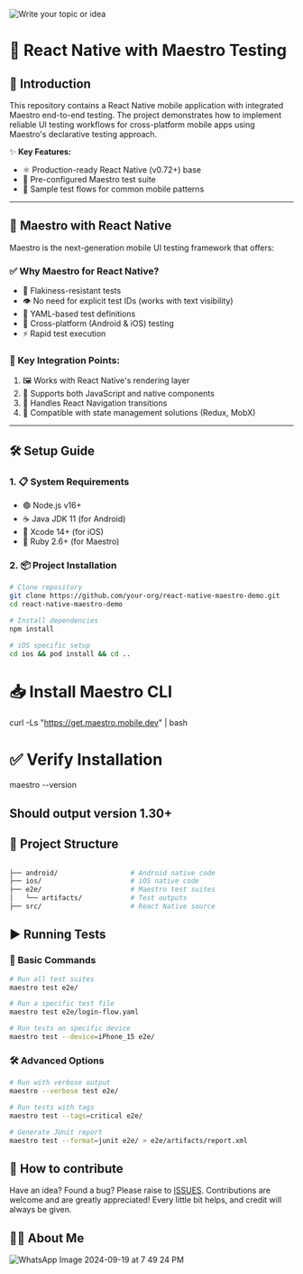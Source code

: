 
![Write your topic or idea](https://github.com/user-attachments/assets/3bf861d4-13be-4d88-a5dd-0b1da0c38e41)

# 📱 React Native with Maestro Testing

## 🚀 Introduction

This repository contains a React Native mobile application with integrated Maestro end-to-end testing. The project demonstrates how to implement reliable UI testing workflows for cross-platform mobile apps using Maestro's declarative testing approach.

✨ **Key Features:**

- ⚛️ Production-ready React Native (v0.72+) base
- 🧪 Pre-configured Maestro test suite
- 📲 Sample test flows for common mobile patterns

---

## 🧭 Maestro with React Native

Maestro is the next-generation mobile UI testing framework that offers:

### ✅ Why Maestro for React Native?

- 🧱 Flakiness-resistant tests
- 👁️ No need for explicit test IDs (works with text visibility)
- 📄 YAML-based test definitions
- 📱 Cross-platform (Android & iOS) testing
- ⚡ Rapid test execution

### 🔗 Key Integration Points:

1. 🖼️ Works with React Native's rendering layer
2. 🔌 Supports both JavaScript and native components
3. 🔄 Handles React Navigation transitions
4. 💾 Compatible with state management solutions (Redux, MobX)

---

## 🛠️ Setup Guide

### 1. 📋 System Requirements

- 🟢 Node.js v16+
- ☕ Java JDK 11 (for Android)
- 🍎 Xcode 14+ (for iOS)
- 💎 Ruby 2.6+ (for Maestro)

### 2. 📦 Project Installation

```bash
# Clone repository
git clone https://github.com/your-org/react-native-maestro-demo.git
cd react-native-maestro-demo

# Install dependencies
npm install

# iOS specific setup
cd ios && pod install && cd ..
```

# 📥 Install Maestro CLI

curl -Ls "https://get.maestro.mobile.dev" | bash

# ✅ Verify Installation

maestro --version

## Should output version 1.30+

## 📁 Project Structure

```bash

├── android/                  # Android native code
├── ios/                      # iOS native code
├── e2e/                      # Maestro test suites
│   └── artifacts/            # Test outputs
├── src/                      # React Native source
```

## ▶️ Running Tests

### 🧪 Basic Commands

```bash
# Run all test suites
maestro test e2e/

# Run a specific test file
maestro test e2e/login-flow.yaml

# Run tests on specific device
maestro test --device=iPhone_15 e2e/
```

### 🛠️ Advanced Options

```bash
# Run with verbose output
maestro --verbose test e2e/

# Run tests with tags
maestro test --tags=critical e2e/

# Generate JUnit report
maestro test --format=junit e2e/ > e2e/artifacts/report.xml
```

## 🤔 How to contribute

Have an idea? Found a bug? Please raise to [ISSUES](https://github.com/avisek123/helper-box/issues).
Contributions are welcome and are greatly appreciated! Every little bit helps, and credit will always be given.

## 👨‍💻 About Me

![WhatsApp Image 2024-09-19 at 7 49 24 PM](https://github.com/user-attachments/assets/a6204283-d754-44c8-a1c7-2cb0dffcd316)
